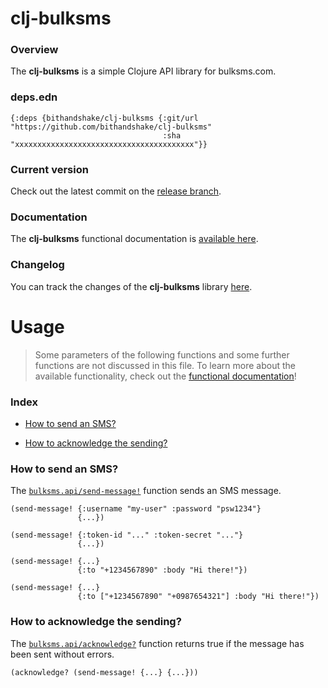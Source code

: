 
# clj-bulksms

### Overview

The <strong>clj-bulksms</strong> is a simple Clojure API library for bulksms.com.

### deps.edn

```
{:deps {bithandshake/clj-bulksms {:git/url "https://github.com/bithandshake/clj-bulksms"
                                  :sha     "xxxxxxxxxxxxxxxxxxxxxxxxxxxxxxxxxxxxxxxx"}}
```

### Current version

Check out the latest commit on the [release branch](https://github.com/bithandshake/clj-bulksms/tree/release).

### Documentation

The <strong>clj-bulksms</strong> functional documentation is [available here](documentation/COVER.md).

### Changelog

You can track the changes of the <strong>clj-bulksms</strong> library [here](CHANGES.md).

# Usage

> Some parameters of the following functions and some further functions are not discussed in this file.
  To learn more about the available functionality, check out the [functional documentation](documentation/COVER.md)!

### Index

- [How to send an SMS?](#how-to-send-an-sms)

- [How to acknowledge the sending?](#how-to-acknowledge-the-sending)

### How to send an SMS?

The [`bulksms.api/send-message!`](documentation/clj/bulksms/API.md/#send-message)
function sends an SMS message.

```
(send-message! {:username "my-user" :password "psw1234"}
               {...})
```

```
(send-message! {:token-id "..." :token-secret "..."}
               {...})
```

```
(send-message! {...}
               {:to "+1234567890" :body "Hi there!"})

```

```
(send-message! {...}
               {:to ["+1234567890" "+0987654321"] :body "Hi there!"})
```

### How to acknowledge the sending?

The [`bulksms.api/acknowledge?`](documentation/clj/bulksms/API.md/#acknowledge)
function returns true if the message has been sent without errors.

```
(acknowledge? (send-message! {...} {...}))
```
